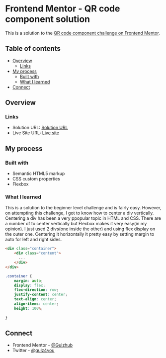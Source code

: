 # Frontend Mentor - QR code component solution

This is a solution to the [QR code component challenge on Frontend Mentor](https://www.frontendmentor.io/challenges/qr-code-component-iux_sIO_H). 

## Table of contents

- [Overview](#overview)
  - [Links](#links)
- [My process](#my-process)
  - [Built with](#built-with)
  - [What I learned](#what-i-learned)
- [Connect](#connect)


## Overview


### Links

- Solution URL: [Solution URL](https://github.com/Gulzhub/qrcode-component-challenge)
- Live Site URL: [Live site](https://gulzhub.github.io/qrcode-component-challenge/)

## My process

### Built with

- Semantic HTML5 markup
- CSS custom properties
- Flexbox

### What I learned

This is a solution to the beginner level challenge and is fairly easy. However, on attempting this challenge, I got to know how to center a div vertically. Centering a div has been a very ppopular topic in HTML and CSS.
There are a number of to center vertically but Flexbox makes it very easy(in my opinion). I just used 2 divs(one inside the other) and using flex display on the outer one. Centering it horizontally it pretty easy by setting margin to auto for left and right sides.



```html
<div class="container">
    <div class="content">
      ...
    </div>
</div>
```
```css
.container {
    margin: auto;
    display: flex;
    flex-direction: row;
    justify-content: center;
    text-align: center;
    align-items: center;
    height: 100%;
    
}
```


## Connect


- Frontend Mentor - [@Gulzhub](https://www.frontendmentor.io/profile/Gulzhub)
- Twitter - [@gulz4you](https://twitter.com/gulz4you)

